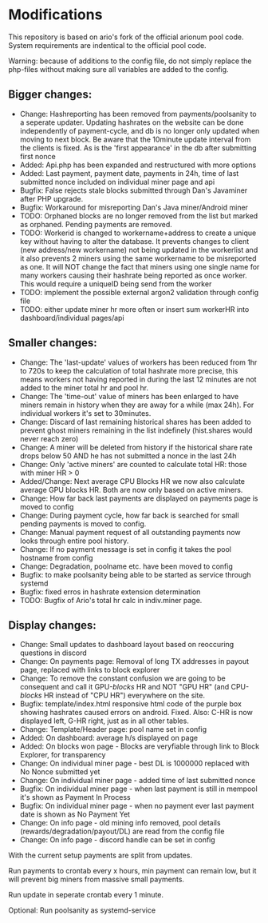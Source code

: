 # Modifications

This repository is based on ario's fork of the official arionum pool code.
System requirements are indentical to the official pool code. 

Warning: because of additions to the config file, do not simply replace the php-files without making sure all variables are added to the config. 

## Bigger changes:
- Change: Hashreporting has been removed from payments/poolsanity to a seperate updater. Updating hashrates on the website can be done independently of payment-cycle, and db is no longer only updated when moving to next block. Be aware that the 10minute update interval from the clients is fixed. As is the 'first appearance' in the db after submitting first nonce
- Added: Api.php has been expanded and restructured with more options
- Added: Last payment, payment date, payments in 24h, time of last submitted nonce included on individual miner page and api
- Bugfix: False rejects stale blocks submitted through Dan's Javaminer after PHP upgrade. 
- Bugfix: Workaround for misreporting Dan's Java miner/Android miner
- TODO: Orphaned blocks are no longer removed from the list but marked as orphaned. Pending payments are removed. 
- TODO: Workerid is changed to workername+address to create a unique key without having to alter the database. It prevents changes to client (new address/new workername) not being updated in the workerlist and it also prevents 2 miners using the same workername to be misreported as one. It will NOT change the fact that miners using one single name for many workers causing their hashrate being reported as once worker. This would require a uniqueID being send from the worker
- TODO: implement the possible external argon2 validation through config file
- TODO: either update miner hr more often or insert sum workerHR into dashboard/individual pages/api

## Smaller changes:
- Change: The 'last-update' values of workers has been reduced from 1hr to 720s to keep the calculation of total hashrate more precise, this means workers not having reported in during the last 12 minutes are not added to the miner total hr and pool hr.
- Change: The 'time-out' value of miners has been enlarged to have miners remain in history when they are away for a while (max 24h). For individual workers it's set to 30minutes. 
- Change: Discard of last remaining historical shares has been added to prevent ghost miners remaining in the list indefinely (hist.shares would never reach zero)
- Change: A miner will be deleted from history if the historical share rate drops below 50 AND he has not submitted a nonce in the last 24h
- Change: Only 'active miners' are counted to calculate total HR: those with miner HR > 0
- Added/Change: Next average CPU Blocks HR we now also calculate average GPU blocks HR. Both are now only based on active miners. 
- Change: How far back last payments are displayed on payments page is moved to config
- Change: During payment cycle, how far back is searched for small pending payments is moved to config.
- Change: Manual payment request of all outstanding payments now looks through entire pool history. 
- Change: If no payment message is set in config it takes the pool hostname from config
- Change: Degradation, poolname etc. have been moved to config
- Bugfix: to make poolsanity being able to be started as service through systemd
- Bugfix: fixed erros in hashrate extension determination
- TODO: Bugfix of Ario's total hr calc in indiv.miner page.

## Display changes:

- Change: Small updates to dashboard layout based on reoccuring questions in discord
- Change: On payments page: Removal of long TX addresses in payout page, replaced with links to block explorer
- Change: To remove the constant confusion we are going to be consequent and call it GPU-*blocks* HR and NOT "GPU HR" (and CPU-*blocks* HR instead of "CPU HR") everywhere on the site. 
- Bugfix: template/index.html responsive html code of the purple box showing hashrates caused errors on android. Fixed. Also: C-HR is now displayed left, G-HR right, just as in all other tables. 
- Change: Template/Header page: pool name set in config
- Added: On dashboard: average h/s displayed on page
- Added: On blocks won page - Blocks are veryfiable through link to Block Explorer, for transparency
- Change: On individual miner page - best DL is 1000000 replaced with No Nonce submitted yet
- Change: On individual miner page - added time of last submitted nonce
- Bugfix: On individual miner page - when last payment is still in mempool it's shown as Payment In Process
- Bugfix: On individual miner page - when no payment ever last payment date is shown as No Payment Yet
- Change: On info page - old mining info removed, pool details (rewards/degradation/payout/DL) are read from the config file
- Change: On info page - discord handle can be set in config


With the current setup payments are split from updates.

Run payments to crontab every x hours, min payment can remain low, but it will prevent big miners from massive small payments.

Run update in seperate crontab every 1 minute. 

Optional: Run poolsanity as systemd-service

